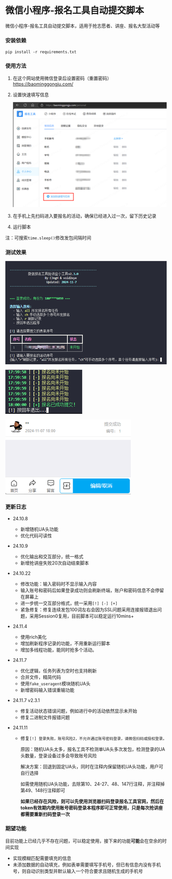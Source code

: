 # 微信小程序-报名工具自动提交脚本
微信小程序-报名工具自动提交脚本，适用于抢志愿者、讲座、报名大型活动等

### 安装依赖

```
pip install -r requirements.txt
```

### 使用方法

1. 在这个网站使用微信登录后设置密码（重置密码） https://baominggongju.com/

2. 设置快速填写信息

   ![image](/img/image1.png)

3. 在手机上先扫码进入要报名的活动，确保已经进入过一次，留下历史记录

5. 运行脚本

注：可搜索`time.sleep()`修改发包间隔时间

### 测试效果

![](img/image2.png)

![image3](img/image3.png)

![image4](img/image4.png)

### 更新日志

- 24.10.8
  - 新增随机UA头功能
  - 优化代码可读性
  
- 24.10.9
  - 优化输出和交互部分，统一格式
  - 新增抢讲座失败20次自动结束脚本
  
- 24.10.22
  - 修改功能：输入密码时不显示输入内容
  - 输入账号和密码后如果登录成功则会刷新终端，账户和密码信息不会停留在屏幕上
  - 进一步统一交互部分格式，统一采用`[!] [-] [+]`
  - 紧急修复：修复连续发包100词左右会因为SSL问题采用连接报错退出问题，采用Session0复用，目前脚本可以稳定运行10mins+
  
- 24.11.4
  * 使用rich美化
  * 增加刷新程序记录的功能，不用重新运行脚本
  * 增加多线程功能，能同时抢多个活动。
  
- 24.11.7
  - 优化逻辑，任务列表为空时也支持刷新
  - 合并文件，精简代码
  - 使用`fake_useragent`模块随机UA头
  - 新增密码输入错误重输功能
  
- 24.11.7 v2.3.1
  - 修复活动状态错误问题，例如进行中的活动依然显示未开始
  - 修复二进制文件报错问题
  
- 24.11.11

  - 修复`[!] 登录失败，账号风险2，不允许通过账号密码登录，请微信扫码或授权登录。`

    原因：随机UA头太多，报名工具不检测单UA头多次发包，检测登录的UA头数量，登录设备过多会导致账号风险

    解决方案：回退到固定UA头，同时在注释内保留随机UA头功能，用户可自行选择
    
    如需使用随机UA头功能，去除第10、24-27、48、147行注释，并注释掉第49、148行注释即可
    
    **如果已经存在风险，则可以先使用浏览器扫码登录报名工具官网，然后在token有效期内使用账号密码登录本程序即可正常使用，只是每次抢讲座都需要重新扫码登录一次**

### 期望功能

目前功能上已经几乎不存在问题，可以稳定使用，接下来的功能**可能**会在空余的时间实现

- 实现模糊匹配需要填充的信息
- 未添加数据的自动填充，例如表单需要填写手机号，但已有信息内没有手机号，则自动识别类型并默认输入一个符合要求且随机生成的手机号
